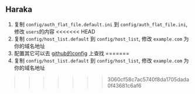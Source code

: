 ## Haraka

1. 复制 `config/auth_flat_file.default.ini` 到 `config/auth_flat_file.ini`, 修改 `users`的内容
<<<<<<< HEAD
2. 复制 `config/host_list.default` 到 `config/host_list`, 修改 `example.com` 为你的域名地址
3. 配置其它可以去 [github的config](https://github.com/haraka/Haraka/tree/master/config) 上查找
=======
2. 复制 `config/host_list.default` 到 `config/host_list`, 修改 `example.com` 为你的域名地址
>>>>>>> 3060cf58c7ac5740f8da1705dada0f43681c6af6
